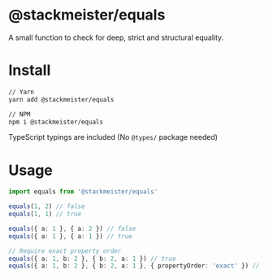 @stackmeister/equals
====================

A small function to check for deep, strict and structural equality.

Install
=======

```bash
// Yarn
yarn add @stackmeister/equals

// NPM
npm i @stackmeister/equals
```

TypeScript typings are included (No `@types/` package needed)

Usage
=====

```ts
import equals from '@stackmeister/equals'

equals(1, 2) // false
equals(1, 1) // true

equals({ a: 1 }, { a: 2 }) // false
equals({ a: 1 }, { a: 1 }) // true

// Require exact property order
equals({ a: 1, b: 2 }, { b: 2, a: 1 }) // true
equals({ a: 1, b: 2 }, { b: 2, a: 1 }, { propertyOrder: 'exact' }) // false
```
